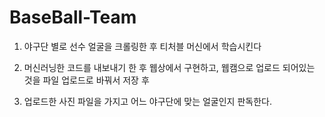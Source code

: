 # BaseBall-Team

1. 야구단 별로 선수 얼굴을 크롤링한 후 티처블 머신에서 학습시킨다

2. 머신러닝한 코드를 내보내기 한 후 웹상에서 구현하고, 웹캠으로 업로드 되어있는 것을 파일 업로드로 바꿔서 저장 후

3. 업로드한 사진 파일을 가지고 어느 야구단에 맞는 얼굴인지 판독한다.
